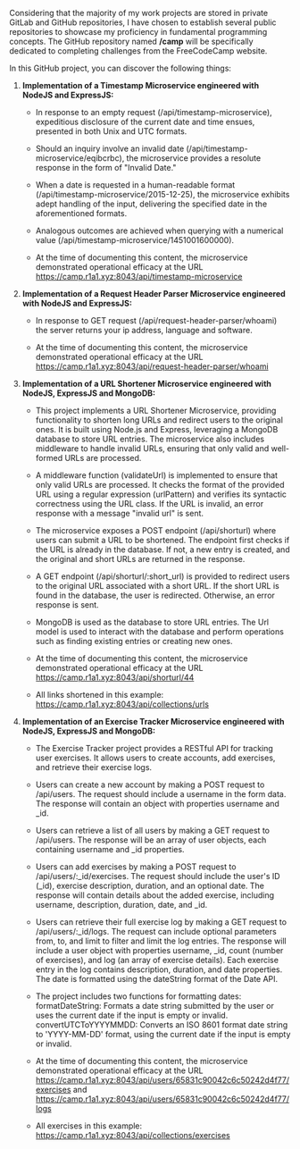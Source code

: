 Considering that the majority of my work projects are stored in private GitLab and GitHub repositories, I have chosen to establish several public repositories to showcase my proficiency in fundamental programming concepts. The GitHub repository named **/camp** will be specifically dedicated to completing challenges from the FreeCodeCamp website.

In this GitHub project, you can discover the following things:

1. **Implementation of a Timestamp Microservice engineered with NodeJS and ExpressJS:**

    * In response to an empty request (/api/timestamp-microservice), expeditious disclosure of the current date and time ensues, presented in both Unix and UTC formats.

    * Should an inquiry involve an invalid date (/api/timestamp-microservice/eqibcrbc), the microservice provides a resolute response in the form of "Invalid Date."

    * When a date is requested in a human-readable format (/api/timestamp-microservice/2015-12-25), the microservice exhibits adept handling of the input, delivering the specified date in the aforementioned formats.

    * Analogous outcomes are achieved when querying with a numerical value (/api/timestamp-microservice/1451001600000).

    * At the time of documenting this content, the microservice demonstrated operational efficacy at the URL https://camp.r1a1.xyz:8043/api/timestamp-microservice

2. **Implementation of a Request Header Parser Microservice engineered with NodeJS and ExpressJS:**

    * In response to GET request (/api/request-header-parser/whoami) the server returns your ip address, language and software.

    * At the time of documenting this content, the microservice demonstrated operational efficacy at the URL https://camp.r1a1.xyz:8043/api/request-header-parser/whoami

3. **Implementation of a URL Shortener Microservice engineered with NodeJS, ExpressJS and MongoDB:**

    * This project implements a URL Shortener Microservice, providing functionality to shorten long URLs and redirect users to the original ones. It is built using Node.js and Express, leveraging a MongoDB database to store URL entries. The microservice also includes middleware to handle invalid URLs, ensuring that only valid and well-formed URLs are processed.

    * A middleware function (validateUrl) is implemented to ensure that only valid URLs are processed. It checks the format of the provided URL using a regular expression (urlPattern) and verifies its syntactic correctness using the URL class. If the URL is invalid, an error response with a message "invalid url" is sent.

    * The microservice exposes a POST endpoint (/api/shorturl) where users can submit a URL to be shortened. The endpoint first checks if the URL is already in the database. If not, a new entry is created, and the original and short URLs are returned in the response.

    * A GET endpoint (/api/shorturl/:short_url) is provided to redirect users to the original URL associated with a short URL. If the short URL is found in the database, the user is redirected. Otherwise, an error response is sent.

    * MongoDB is used as the database to store URL entries. The Url model is used to interact with the database and perform operations such as finding existing entries or creating new ones.

    * At the time of documenting this content, the microservice demonstrated operational efficacy at the URL https://camp.r1a1.xyz:8043/api/shorturl/44

    * All links shortened in this example: https://camp.r1a1.xyz:8043/api/collections/urls

4. **Implementation of an Exercise Tracker Microservice engineered with NodeJS, ExpressJS and MongoDB:**

    * The Exercise Tracker project provides a RESTful API for tracking user exercises. It allows users to create accounts, add exercises, and retrieve their exercise logs.

    * Users can create a new account by making a POST request to /api/users. The request should include a username in the form data. The response will contain an object with properties username and _id.

    * Users can retrieve a list of all users by making a GET request to /api/users. The response will be an array of user objects, each containing username and _id properties.

    * Users can add exercises by making a POST request to /api/users/:_id/exercises. The request should include the user's ID (_id), exercise description, duration, and an optional date. The response will contain details about the added exercise, including username, description, duration, date, and _id.

    * Users can retrieve their full exercise log by making a GET request to /api/users/:_id/logs. The request can include optional parameters from, to, and limit to filter and limit the log entries. The response will include a user object with properties username, _id, count (number of exercises), and log (an array of exercise details). Each exercise entry in the log contains description, duration, and date properties. The date is formatted using the dateString format of the Date API.

    * The project includes two functions for formatting dates: formatDateString: Formats a date string submitted by the user or uses the current date if the input is empty or invalid. convertUTCToYYYYMMDD: Converts an ISO 8601 format date string to 'YYYY-MM-DD' format, using the current date if the input is empty or invalid.

    * At the time of documenting this content, the microservice demonstrated operational efficacy at the URL https://camp.r1a1.xyz:8043/api/users/65831c90042c6c50242d4f77/exercises and https://camp.r1a1.xyz:8043/api/users/65831c90042c6c50242d4f77/logs

    * All exercises in this example: https://camp.r1a1.xyz:8043/api/collections/exercises

